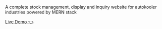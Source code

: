 A complete stock management, display and  inquiry website for autokooler industries powered by MERN stack

[Live Demo :point_left:](https://autokooler-industries.onrender.com/)
